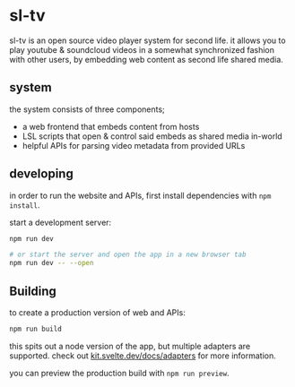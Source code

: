 # sl-tv

sl-tv is an open source video player system for second life. it allows you to
play youtube & soundcloud videos in a somewhat synchronized fashion with other
users, by embedding web content as second life shared media.

## system

the system consists of three components;

- a web frontend that embeds content from hosts
- LSL scripts that open & control said embeds as shared media in-world
- helpful APIs for parsing video metadata from provided URLs

## developing

in order to run the website and APIs, first install dependencies with
`npm install`.

start a development server:

```bash
npm run dev

# or start the server and open the app in a new browser tab
npm run dev -- --open
```

## Building

to create a production version of web and APIs:

```bash
npm run build
```

this spits out a node version of the app, but multiple adapters are supported.
check out [kit.svelte.dev/docs/adapters](https://kit.svelte.dev/docs/adapters)
for more information.

you can preview the production build with `npm run preview`.
